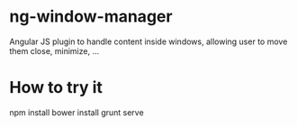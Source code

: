 # ng-window-manager
Angular JS plugin to handle content inside windows, allowing user to move them close, minimize, ...

# How to try it
npm install
bower install
grunt serve
